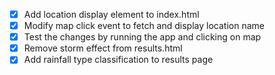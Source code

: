- [x] Add location display element to index.html
- [x] Modify map click event to fetch and display location name
- [x] Test the changes by running the app and clicking on map
- [x] Remove storm effect from results.html
- [x] Add rainfall type classification to results page

